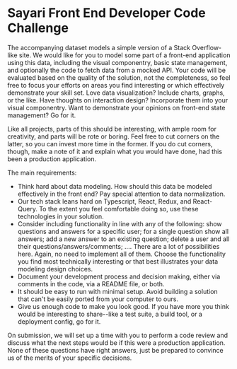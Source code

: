 # Sayari Front End Developer Code Challenge

The accompanying dataset models a simple version of a Stack Overflow-like site. We would like for you to model some part of a front-end application using this data, including the visual componentry, basic state management, and optionally the code to fetch data from a mocked API. Your code will be evaluated based on the quality of the solution, not the completeness, so feel free to focus your efforts on areas you find interesting or which effectively demonstrate your skill set. Love data visualization? Include charts, graphs, or the like. Have thoughts on interaction design? Incorporate them into your visual componentry. Want to demonstrate your opinions on front-end state management? Go for it.

Like all projects, parts of this should be interesting, with ample room for creativity, and parts will be rote or boring. Feel free to cut corners on the latter, so you can invest more time in the former. If you do cut corners, though, make a note of it and explain what you would have done, had this been a production application.

The main requirements:
* Think hard about data modeling. How should this data be modeled effectively in the front end? Pay special attention to data normalization.
* Our tech stack leans hard on Typescript, React, Redux, and React-Query. To the extent you feel comfortable doing so, use these technologies in your solution.
* Consider including functionality in line with any of the following: show questions and answers for a specific user; for a single question show all answers; add a new answer to an existing question; delete a user and all their questions/answers/comments; .... There are a lot of possibilities here. Again, no need to implement all of them. Choose the functionality you find most technically interesting or that best illustrates your data modeling design choices.
* Document your development process and decision making, either via comments in the code, via a README file, or both.
* It should be easy to run with minimal setup. Avoid building a solution that can't be easily ported from your computer to ours.
* Give us enough code to make you look good. If you have more you think would be interesting to share--like a test suite, a build tool, or a deployment config, go for it.

On submission, we will set up a time with you to perform a code review and discuss what the next steps would be if this were a production application. None of these questions have right answers, just be prepared to convince us of the merits of your specific decisions.